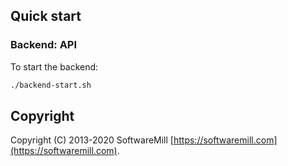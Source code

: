 ## Quick start

### Backend: API

To start the backend:
```sh
./backend-start.sh
```

## Copyright

Copyright (C) 2013-2020 SoftwareMill [https://softwaremill.com](https://softwaremill.com).
